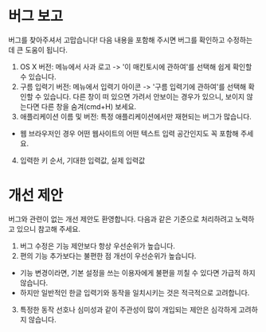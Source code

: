 버그 보고
====

버그를 찾아주셔서 고맙습니다!
다음 내용을 포함해 주시면 버그를 확인하고 수정하는 데 큰 도움이 됩니다.

1. OS X 버전: 메뉴에서 사과 로고 -> '이 매킨토시에 관하여'를 선택해 쉽게 확인할 수 있습니다.
2. 구름 입력기 버전: 메뉴에서 입력기 아이콘 -> '구름 입력기에 관하여'를 선택해 확인할 수 있습니다. 다른 창이 떠 있으면 가려서 안보이는 경우가 있으니, 보이지 않는다면 다른 창을 숨겨(cmd+H) 보세요.
3. 애플리케이션 이름 및 버전: 특정 애플리케이션에서만 재현되는 버그가 많습니다.
  - 웹 브라우저인 경우 어떤 웹사이트의 어떤 텍스트 입력 공간인지도 꼭 포함해 주세요.
4. 입력한 키 순서, 기대한 입력값, 실제 입력값

개선 제안
====

버그와 관련이 없는 개선 제안도 환영합니다.
다음과 같은 기준으로 처리하려고 노력하고 있으니 참고해 주세요.

1. 버그 수정은 기능 제안보다 항상 우선순위가 높습니다.
2. 편의 기능 추가보다는 불편한 점 개선이 우선순위가 높습니다.
  - 기능 변경이라면, 기본 설정을 쓰는 이용자에게 불편을 끼칠 수 있다면 가급적 하지 않습니다.
  - 하지만 일반적인 한글 입력기와 동작을 일치시키는 것은 적극적으로 고려합니다.
3. 특정한 동작 선호나 심미성과 같이 주관성이 많이 개입되는 제안은 심각하게 고려하지 않습니다.

